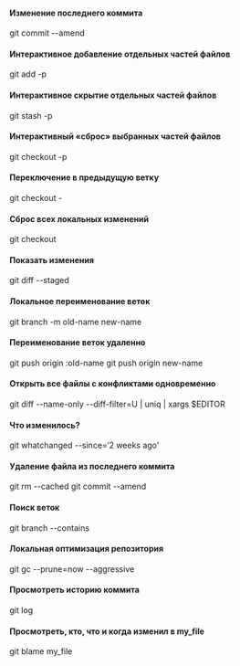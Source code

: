 #### Изменение последнего коммита
git commit --amend

#### Интерактивное добавление отдельных частей файлов
git add -p

#### Интерактивное скрытие отдельных частей файлов
git stash -p

#### Интерактивный «сброс» выбранных частей файлов
git checkout -p

#### Переключение в предыдущую ветку
git checkout -

#### Сброс всех локальных изменений
git checkout 

#### Показать изменения
git diff --staged

#### Локальное переименование веток
git branch -m old-name new-name

#### Переименование веток удаленно
git push origin :old-name
git push origin new-name

#### Открыть все файлы с конфликтами одновременно
git diff --name-only --diff-filter=U | uniq  | xargs $EDITOR

#### Что изменилось?
git whatchanged --since=‘2 weeks ago’

#### Удаление файла из последнего коммита
git rm --cached <file-to-remove>
git commit --amend

#### Поиск веток
git branch --contains <commit>

#### Локальная оптимизация репозитория
git gc --prune=now --aggressive

#### Просмотреть историю коммита
git log 

#### Просмотреть, кто, что и когда изменил в my_file
git blame my_file 
